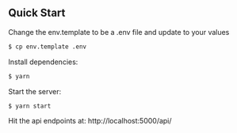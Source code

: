 ## Quick Start

Change the env.template to be a .env file and update to your values

```bash
$ cp env.template .env
```

Install dependencies:

```bash
$ yarn
```

Start the server:

```bash
$ yarn start
```

Hit the api endpoints at: http://localhost:5000/api/
